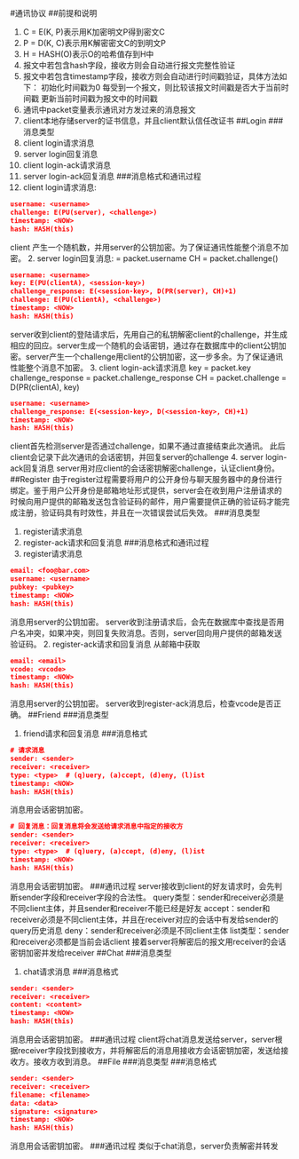 #通讯协议
##前提和说明
1. C = E(K, P)表示用K加密明文P得到密文C
2. P = D(K, C)表示用K解密密文C的到明文P
3. H = HASH(O)表示O的哈希值存到H中
4. 报文中若包含hash字段，接收方则会自动进行报文完整性验证
5. 报文中若包含timestamp字段，接收方则会自动进行时间戳验证，具体方法如下：
	初始化时间戳为0
	每受到一个报文，则比较该报文时间戳是否大于当前时间戳
	更新当前时间戳为报文中的时间戳
3. 通讯中packet变量表示通讯对方发过来的消息报文
4. client本地存储server的证书信息，并且client默认信任改证书
##Login
###消息类型
1. client login请求消息
2. server login回复消息
3. client login-ack请求消息
4. server login-ack回复消息
###消息格式和通讯过程
1. client login请求消息:
```json
username: <username>
challenge: E(PU(server), <challenge>)
timestamp: <NOW>
hash: HASH(this)
```
client 产生一个随机数<challenge>，并用server的公钥加密。为了保证通讯性能整个消息不加密。
2. server login回复消息:
<username> = packet.username
CH = packet.challenge()
```json
username: <username>
key: E(PU(clientA), <session-key>)
challenge_response: E(<session-key>, D(PR(server), CH)+1)
challenge: E(PU(clientA), <challenge>)
timestamp: <NOW>
hash: HASH(this)
```
server收到client的登陆请求后，先用自己的私钥解密client的challenge，并生成相应的回应。server生成一个随机的会话密钥，通过存在数据库中的client公钥加密。server产生一个challenge用client的公钥加密，这一步多余。为了保证通讯性能整个消息不加密。
3. client login-ack请求消息
key = packet.key
challenge_response = packet.challenge_response
CH = packet.challenge
<session-key> = D(PR(clientA), key)
```json
username: <username>
challenge_response: E(<session-key>, D(<session-key>, CH)+1)
timestamp: <NOW>
hash: HASH(this)
```
client首先检测server是否通过challenge，如果不通过直接结束此次通讯。
此后client会记录下此次通讯的会话密钥，并回复server的challenge
4. server login-ack回复消息
server用对应client的会话密钥解密challenge，认证client身份。
##Register
由于register过程需要将用户的公开身份与聊天服务器中的身份进行绑定。鉴于用户公开身份是邮箱地址形式提供，server会在收到用户注册请求的时候向用户提供的邮箱发送包含验证码的邮件，用户需要提供正确的验证码才能完成注册，验证码具有时效性，并且在一次错误尝试后失效。
###消息类型
1. register请求消息
2. register-ack请求和回复消息
###消息格式和通讯过程
1. register请求消息
```json
email: <foo@bar.com>
username: <username>
pubkey: <pubkey>
timestamp: <NOW>
hash: HASH(this)
```
消息用server的公钥加密。
server收到注册请求后，会先在数据库中查找是否用户名冲突，如果冲突，则回复失败消息。否则，server回向用户提供的邮箱发送验证码。
2. register-ack请求和回复消息
<vcode>从邮箱中获取
```json
email: <email>
vcode: <vcode>
timestamp: <NOW>
hash: HASH(this)
```
消息用server的公钥加密。
server收到register-ack消息后，检查vcode是否正确。
##Friend
###消息类型
1. friend请求和回复消息
###消息格式
```json
# 请求消息
sender: <sender>
receiver: <receiver>
type: <type>  # (q)uery, (a)ccept, (d)eny, (l)ist
timestamp: <NOW>
hash: HASH(this)
```
消息用会话密钥加密。
```json
# 回复消息：回复消息将会发送给请求消息中指定的接收方
sender: <sender>
receiver: <receiver>
type: <type>  # (q)uery, (a)ccept, (d)eny, (l)ist
timestamp: <NOW>
hash: HASH(this)
```
消息用会话密钥加密。
###通讯过程
server接收到client的好友请求时，会先判断sender字段和receiver字段的合法性。
query类型：sender和receiver必须是不同client主体，并且sender和receiver不能已经是好友
accept：sender和receiver必须是不同client主体，并且在receiver对应的会话中有发给sender的query历史消息
deny：sender和receiver必须是不同client主体
list类型：sender和receiver必须都是当前会话client
接着server将解密后的报文用receiver的会话密钥加密并发给receiver
##Chat
###消息类型
1. chat请求消息
###消息格式
```json
sender: <sender>
receiver: <receiver>
content: <content>
timestamp: <NOW>
hash: HASH(this)
```
消息用会话密钥加密。
###通讯过程
client将chat消息发送给server，server根据receiver字段找到接收方，并将解密后的消息用接收方会话密钥加密，发送给接收方。接收方收到消息。
##File
###消息类型
###消息格式
```json
sender: <sender>
receiver: <receiver>
filename: <filename>
data: <data>
signature: <signature>
timestamp: <NOW>
hash: HASH(this)
```
消息用会话密钥加密。
###通讯过程
类似于chat消息，server负责解密并转发